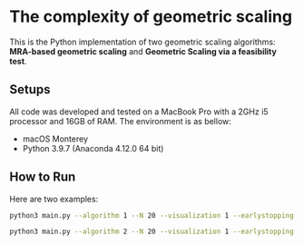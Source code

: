 # The complexity of geometric scaling
This is the Python implementation of two geometric scaling algorithms: **MRA-based geometric scaling** and **Geometric Scaling via a feasibility test**.

## Setups
All code was developed and tested on a MacBook Pro with a 2GHz i5 processor and 16GB of RAM. The environment is as bellow:

- macOS Monterey
- Python 3.9.7 (Anaconda 4.12.0 64 bit)


## How to Run
Here are two examples:
```bash
python3 main.py --algorithm 1 --N 20 --visualization 1 --earlystopping 0 
```
```bash
python3 main.py --algorithm 2 --N 20 --visualization 1 --earlystopping 1 --molecular 4 --denominator 3
```
